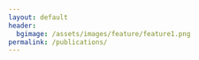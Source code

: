 ```yaml
---
layout: default
header:
  bgimage: /assets/images/feature/feature1.png
permalink: /publications/
---
```

